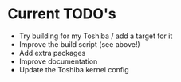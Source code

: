 # Current TODO's #

- Try building for my Toshiba / add a target for it
- Improve the build script (see above!)
- Add extra packages
- Improve documentation
- Update the Toshiba kernel config

